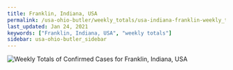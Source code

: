 ```yaml
---
title: Franklin, Indiana, USA
permalink: /usa-ohio-butler/weekly_totals/usa-indiana-franklin-weekly_totals.html
last_updated: Jan 24, 2021
keywords: ["Franklin, Indiana, USA", "weekly totals"]
sidebar: usa-ohio-butler_sidebar
---
```


![Weekly Totals of Confirmed Cases for Franklin, Indiana, USA](/covid_tracker/images/graphs/usa-indiana-franklin-weekly_totals_graph.png)
